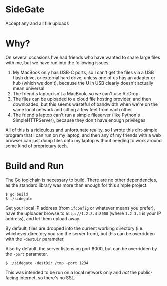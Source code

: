# SideGate

Accept any and all file uploads

# Why?

On several occasions I've had friends who have wanted to share large files with me, but we have run into the following issues:

1. My MacBook only has USB-C ports, so I can't get the files via a USB flash drive, or external hard drive, unless one of us has an adapter or hub (which we don't), because the U in USB clearly doesn't actually mean universal
2. The friend's laptop isn't a MacBook, so we can't use AirDrop
3. The files can be uploaded to a cloud file hosting provider, and then downloaded, but this seems wasteful of bandwidth when we're on the same local network and sitting a few feet from each other
4. The friend's laptop can't run a simple fileserver (like Python's SimpleHTTPServer), because they don't have enough privileges

All of this is a ridiculous and unfortunate reality, so I wrote this dirt-simple program that I can run on my laptop, and then any of my friends with a web browser can just dump files onto my laptop without needing to work around some kind of proprietary tech.

# Build and Run

The [Go toolchain](https://golang.org/) is necessary to build. There are no other dependencies, as the standard library was more than enough for this simple project.

    $ go build
    $ ./sidegate

Get your local IP address (from `ifconfig` or whatever means you prefer), have the uploader browse to `http://1.2.3.4:8000` (where `1.2.3.4` is your IP address), and let them upload away.

By default, files are dropped into the current working directory (i.e. whichever directory you ran the server from), but this can be overridden with the `-destDir` parameter.

Also by default, the server listens on port 8000, but can be overridden by the `-port` parameter.

    $ ./sidegate -destDir /tmp -port 1234

This was intended to be run on a local network only and _not_ the public-facing internet, so there's no SSL.

